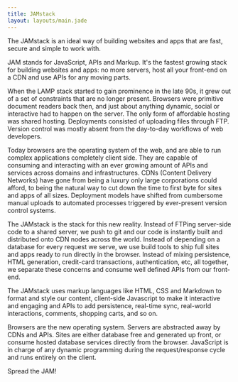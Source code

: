```yaml
---
title: JAMstack
layout: layouts/main.jade
---
```


<p class="intro">
  The JAMstack is an ideal way of building websites and apps that are fast, secure and simple to work with.
</p>

JAM stands for JavaScript, APIs and Markup. It's the fastest growing stack for building websites and apps: no more servers, host all your front-end on a CDN and use APIs for any moving parts.

When the LAMP stack started to gain prominence in the late 90s, it grew out of a set of constraints that are no longer present. Browsers were primitive document readers back then, and just about anything dynamic, social or interactive had to happen on the server. The only form of affordable hosting was shared hosting. Deployments consisted of uploading files through FTP. Version control was mostly absent from the day-to-day workflows of web developers.

Today browsers are the operating system of the web, and are able to run complex applications completely client side. They are capable of consuming and interacting with an ever growing amount of APIs and services across domains and infrastructures. CDNs (Content Delivery Networks) have gone from being a luxury only large corporations could afford, to being the natural way to cut down the time to first byte for sites and apps of all sizes. Deployment models have shifted from cumbersome manual uploads to automated processes triggered by ever-present version control systems.

The JAMstack is the stack for this new reality. Instead of FTPing server-side code to a shared server, we push to git and our code is instantly built and distributed onto CDN nodes across the world. Instead of depending on a database for every request we serve, we use build tools to ship full sites and apps ready to run directly in the browser. Instead of mixing persistence, HTML generation, credit-card transactions, authentication, etc, all together, we separate these concerns and consume well defined APIs from our front-end.

The JAMstack uses markup languages like HTML, CSS and Markdown to format and style our content, client-side Javascript to make it interactive and engaging and APIs to add persistence, real-time sync, real-world interactions, comments, shopping carts, and so on.

Browsers are the new operating system. Servers are abstracted away by CDNs and APIs. Sites are either database free and generated up front, or consume hosted database services directly from the browser. JavaScript is in charge of any dynamic programming during the request/response cycle and runs entirely on the client.

Spread the JAM!
